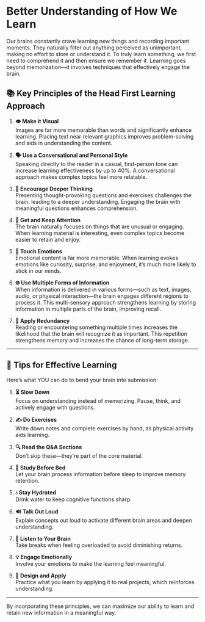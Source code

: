 # Better Understanding of How We Learn

Our brains constantly crave learning new things and recording important moments. They naturally filter out anything perceived as unimportant, making no effort to store or understand it. To truly learn something, we first need to comprehend it and then ensure we remember it. Learning goes beyond memorization—it involves techniques that effectively engage the brain.

## 📚 Key Principles of the Head First Learning Approach

1. **👁️ Make it Visual**  
   Images are far more memorable than words and significantly enhance learning. Placing text near relevant graphics improves problem-solving and aids in understanding the content.

2. **🗣️ Use a Conversational and Personal Style**  
   Speaking directly to the reader in a casual, first-person tone can increase learning effectiveness by up to 40%. A conversational approach makes complex topics feel more relatable.

3. **🤔 Encourage Deeper Thinking**  
   Presenting thought-provoking questions and exercises challenges the brain, leading to a deeper understanding. Engaging the brain with meaningful questions enhances comprehension.

4. **🎯 Get and Keep Attention**  
   The brain naturally focuses on things that are unusual or engaging. When learning material is interesting, even complex topics become easier to retain and enjoy.

5. **💖 Touch Emotions**  
   Emotional content is far more memorable. When learning evokes emotions like curiosity, surprise, and enjoyment, it’s much more likely to stick in our minds.

6. **🌐 Use Multiple Forms of Information**  
   When information is delivered in various forms—such as text, images, audio, or physical interaction—the brain engages different regions to process it. This multi-sensory approach strengthens learning by storing information in multiple parts of the brain, improving recall.

7. **🔁 Apply Redundancy**  
   Reading or encountering something multiple times increases the likelihood that the brain will recognize it as important. This repetition strengthens memory and increases the chance of long-term storage.

---

## 📝 Tips for Effective Learning

Here’s what YOU can do to bend your brain into submission:

1. **⏳ Slow Down**  
   Focus on understanding instead of memorizing. Pause, think, and actively engage with questions.

2. **✍️ Do Exercises**  
   Write down notes and complete exercises by hand, as physical activity aids learning.

3. **🔍 Read the Q&A Sections**  
   Don’t skip these—they're part of the core material.

4. **🌙 Study Before Bed**  
   Let your brain process information before sleep to improve memory retention.

5. **💧 Stay Hydrated**  
   Drink water to keep cognitive functions sharp.

6. **🔊 Talk Out Loud**  
   Explain concepts out loud to activate different brain areas and deepen understanding.

7. **🛑 Listen to Your Brain**  
   Take breaks when feeling overloaded to avoid diminishing returns.

8. **💡 Engage Emotionally**  
   Involve your emotions to make the learning feel meaningful.

9. **🚀 Design and Apply**  
   Practice what you learn by applying it to real projects, which reinforces understanding.

---

By incorporating these principles, we can maximize our ability to learn and retain new information in a meaningful way.
